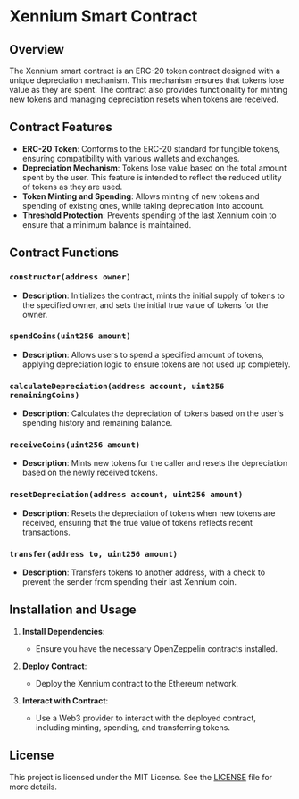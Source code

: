 # Xennium Smart Contract

## Overview

The Xennium smart contract is an ERC-20 token contract designed with a unique depreciation mechanism. This mechanism ensures that tokens lose value as they are spent. The contract also provides functionality for minting new tokens and managing depreciation resets when tokens are received.

## Contract Features

- **ERC-20 Token**: Conforms to the ERC-20 standard for fungible tokens, ensuring compatibility with various wallets and exchanges.
- **Depreciation Mechanism**: Tokens lose value based on the total amount spent by the user. This feature is intended to reflect the reduced utility of tokens as they are used.
- **Token Minting and Spending**: Allows minting of new tokens and spending of existing ones, while taking depreciation into account.
- **Threshold Protection**: Prevents spending of the last Xennium coin to ensure that a minimum balance is maintained.

## Contract Functions

### `constructor(address owner)`

- **Description**: Initializes the contract, mints the initial supply of tokens to the specified owner, and sets the initial true value of tokens for the owner.

### `spendCoins(uint256 amount)`

- **Description**: Allows users to spend a specified amount of tokens, applying depreciation logic to ensure tokens are not used up completely.

### `calculateDepreciation(address account, uint256 remainingCoins)`

- **Description**: Calculates the depreciation of tokens based on the user's spending history and remaining balance.

### `receiveCoins(uint256 amount)`

- **Description**: Mints new tokens for the caller and resets the depreciation based on the newly received tokens.

### `resetDepreciation(address account, uint256 amount)`

- **Description**: Resets the depreciation of tokens when new tokens are received, ensuring that the true value of tokens reflects recent transactions.

### `transfer(address to, uint256 amount)`

- **Description**: Transfers tokens to another address, with a check to prevent the sender from spending their last Xennium coin.

## Installation and Usage

1. **Install Dependencies**:
   - Ensure you have the necessary OpenZeppelin contracts installed.

2. **Deploy Contract**:
   - Deploy the Xennium contract to the Ethereum network.

3. **Interact with Contract**:
   - Use a Web3 provider to interact with the deployed contract, including minting, spending, and transferring tokens.

## License

This project is licensed under the MIT License. See the [LICENSE](LICENSE) file for more details.
